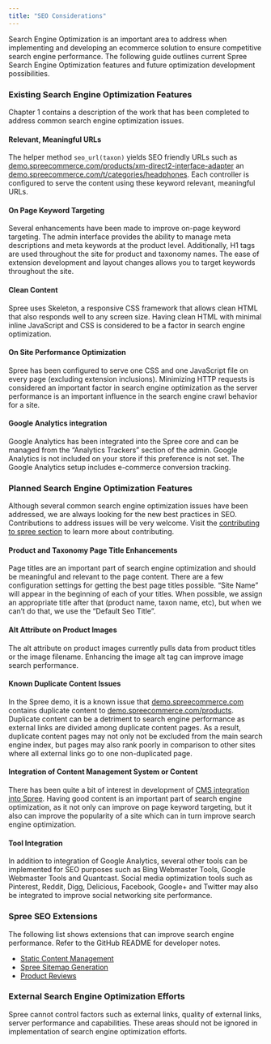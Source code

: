 ```yaml
---
title: "SEO Considerations"
---
```


Search Engine Optimization is an important area to address when
implementing and developing an ecommerce solution to ensure competitive
search engine performance. The following guide outlines current Spree
Search Engine Optimization features and future optimization development
possibilities.



### Existing Search Engine Optimization Features

Chapter 1 contains a description of the work that has been completed to
address common search engine optimization issues.

#### Relevant, Meaningful URLs

The helper method `seo_url(taxon)` yields SEO friendly URLs
such as
[demo.spreecommerce.com/products/xm-direct2-interface-adapter](http://demo.spreecommerce.com/products/xm-direct2-interface-adapter)
an
[demo.spreecommerce.com/t/categories/headphones](http://demo.spreecommerce.com/t/categories/headphones).
Each controller is configured to serve the content using these keyword
relevant, meaningful URLs.

#### On Page Keyword Targeting

Several enhancements have been made to improve on-page keyword
targeting. The admin interface provides the ability to manage meta
descriptions and meta keywords at the product level. Additionally, H1
tags are used throughout the site for product and taxonomy names. The
ease of extension development and layout changes allows you to target
keywords throughout the site.

#### Clean Content

Spree uses Skeleton, a responsive CSS framework that allows clean HTML
that also responds well to any screen size. Having clean HTML with
minimal inline JavaScript and CSS is considered to be a factor in search
engine optimization.

#### On Site Performance Optimization

Spree has been configured to serve one CSS and one JavaScript file on
every page (excluding extension inclusions). Minimizing HTTP requests is
considered an important factor in search engine optimization as the
server performance is an important influence in the search engine crawl
behavior for a site.

#### Google Analytics integration

Google Analytics has been integrated into the Spree core and can be
managed from the “Analytics Trackers” section of the admin. Google
Analytics is not included on your store if this preference is not set.
The Google Analytics setup includes e-commerce conversion tracking.

### Planned Search Engine Optimization Features

Although several common search engine optimization issues have been
addressed, we are always looking for the new best practices in SEO.
Contributions to address issues will be very welcome. Visit the
[contributing to spree section](contributing_to_spree.html) to learn
more about contributing.

#### Product and Taxonomy Page Title Enhancements

Page titles are an important part of search engine optimization and
should be meaningful and relevant to the page content. There are a few
configuration settings for getting the best page titles possible. “Site
Name” will appear in the beginning of each of your titles. When
possible, we assign an appropriate title after that (product name, taxon
name, etc), but when we can’t do that, we use the “Default Seo Title”.

#### Alt Attribute on Product Images

The alt attribute on product images currently pulls data from product
titles or the image filename. Enhancing the image alt tag can improve
image search performance.

#### Known Duplicate Content Issues

In the Spree demo, it is a known issue that
[demo.spreecommerce.com](http://demo.spreecommerce.com/) contains
duplicate content to
[demo.spreecommerce.com/products](http://demo.spreecommerce.com/products).
Duplicate content can be a detriment to search engine performance as
external links are divided among duplicate content pages. As a result,
duplicate content pages may not only not be excluded from the main
search engine index, but pages may also rank poorly in comparison to
other sites where all external links go to one non-duplicated page.

#### Integration of Content Management System or Content

There has been quite a bit of interest in development of [CMS
integration into
Spree](http://groups.google.com/group/spree-user/search?q=cms). Having
good content is an important part of search engine optimization, as it
not only can improve on page keyword targeting, but it also can improve
the popularity of a site which can in turn improve search engine
optimization.

#### Tool Integration

In addition to integration of Google Analytics, several other tools can
be implemented for SEO purposes such as Bing Webmaster Tools, Google
Webmaster Tools and Quantcast. Social media optimization tools such as
Pinterest, Reddit, Digg, Delicious, Facebook, Google+ and Twitter may
also be integrated to improve social networking site performance.

### Spree SEO Extensions

The following list shows extensions that can improve search engine
performance. Refer to the GitHub README for developer notes.

-   [Static Content
    Management](https://github.com/spree/spree_static_content)
-   [Spree Sitemap
    Generation](https://github.com/romul/spree_dynamic_sitemaps)
-   [Product Reviews](https://github.com/spree/spree_reviews)

### External Search Engine Optimization Efforts

Spree cannot control factors such as external links, quality of external
links, server performance and capabilities. These areas should not be
ignored in implementation of search engine optimization efforts.
